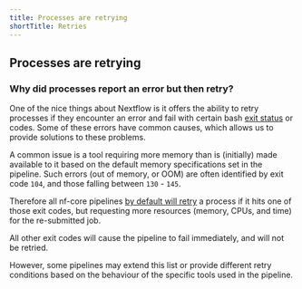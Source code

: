 ```yaml
---
title: Processes are retrying
shortTitle: Retries
---
```


## Processes are retrying

### Why did processes report an error but then retry?

One of the nice things about Nextflow is it offers the ability to retry processes if they encounter an error and fail with certain bash [exit status](https://en.wikipedia.org/wiki/Exit_status) or codes.
Some of these errors have common causes, which allows us to provide solutions to these problems.

A common issue is a tool requiring more memory than is (initially) made available to it based on the default memory specifications set in the pipeline.
Such errors (out of memory, or OOM) are often identified by exit code `104`, and those falling between `130` - `145`.

Therefore all nf-core pipelines [by default will retry](https://github.com/nf-core/tools/blob/930ece572bf23b68c7a7c5259e918a878ba6499e/nf_core/pipeline-template/conf/base.config#L18) a process if it hits one of those exit codes, but requesting more resources (memory, CPUs, and time) for the re-submitted job.

All other exit codes will cause the pipeline to fail immediately, and will not be retried.

However, some pipelines may extend this list or provide different retry conditions based on the behaviour of the specific tools used in the pipeline.
